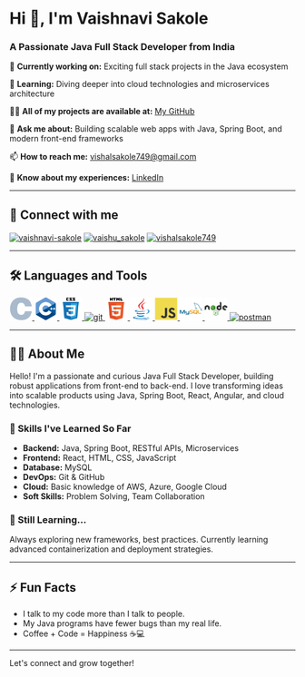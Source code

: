 # Hi 👋, I'm Vaishnavi Sakole
### A Passionate Java Full Stack Developer from India

🔭 **Currently working on:** Exciting full stack projects in the Java ecosystem

🌱 **Learning:** Diving deeper into cloud technologies and microservices architecture

👨‍💻 **All of my projects are available at:** [My GitHub](https://github.com/VaishnaviSakole01)

💬 **Ask me about:** Building scalable web apps with Java, Spring Boot, and modern front-end frameworks

📫 **How to reach me:** vishalsakole749@gmail.com

📄 **Know about my experiences:** [LinkedIn](https://www.linkedin.com/in/vaishnavisakole)

---

## 🚀 Connect with me

<p align="left">
<a href="https://linkedin.com/in/vaishnavi-sakole" target="blank"><img align="center" src="https://raw.githubusercontent.com/rahuldkjain/github-profile-readme-generator/master/src/images/icons/Social/linked-in-alt.svg" alt="vaishnavi-sakole" height="30" width="40" /></a>
<a href="https://www.codechef.com/users/vaishu_sakole" target="blank"><img align="center" src="https://cdn.jsdelivr.net/npm/simple-icons@3.1.0/icons/codechef.svg" alt="vaishu_sakole" height="30" width="40" /></a>
<a href="https://www.hackerrank.com/profile/vishalsakole749" target="blank"><img align="center" src="https://raw.githubusercontent.com/rahuldkjain/github-profile-readme-generator/master/src/images/icons/Social/hackerrank.svg" alt="vishalsakole749" height="30" width="40" /></a>

</p>

---

## 🛠️ Languages and Tools

<p align="left">  <a href="https://www.cprogramming.com/" target="blank" rel="noreferrer"> <img src="https://raw.githubusercontent.com/devicons/devicon/master/icons/c/c-original.svg" alt="c" width="40" height="40"/> </a> <a href="https://www.w3schools.com/cpp/" target="blank" rel="noreferrer"> <img src="https://raw.githubusercontent.com/devicons/devicon/master/icons/cplusplus/cplusplus-original.svg" alt="cplusplus" width="40" height="40"/> </a> <a href="https://www.w3schools.com/css/" target="blank" rel="noreferrer"> <img src="https://raw.githubusercontent.com/devicons/devicon/master/icons/css3/css3-original-wordmark.svg" alt="css3" width="40" height="40"/> </a> <a href="https://git-scm.com/" target="blank" rel="noreferrer"> <img src="https://www.vectorlogo.zone/logos/git-scm/git-scm-icon.svg" alt="git" width="40" height="40"/> </a> <a href="https://www.w3.org/html/" target="blank" rel="noreferrer"> <img src="https://raw.githubusercontent.com/devicons/devicon/master/icons/html5/html5-original-wordmark.svg" alt="html5" width="40" height="40"/> </a> <a href="https://www.java.com" target="blank" rel="noreferrer"> <img src="https://raw.githubusercontent.com/devicons/devicon/master/icons/java/java-original.svg" alt="java" width="40" height="40"/> </a> <a href="https://developer.mozilla.org/en-US/docs/Web/JavaScript" target="blank" rel="noreferrer"> <img src="https://raw.githubusercontent.com/devicons/devicon/master/icons/javascript/javascript-original.svg" alt="javascript" width="40" height="40"/> </a> <a href="https://www.mysql.com/" target="blank" rel="noreferrer"> <img src="https://raw.githubusercontent.com/devicons/devicon/master/icons/mysql/mysql-original-wordmark.svg" alt="mysql" width="40" height="40"/> </a> <a href="https://nodejs.org" target="blank" rel="noreferrer"> <img src="https://raw.githubusercontent.com/devicons/devicon/master/icons/nodejs/nodejs-original-wordmark.svg" alt="nodejs" width="40" height="40"/> </a> <a href="https://postman.com" target="blank" rel="noreferrer"> <img src="https://www.vectorlogo.zone/logos/getpostman/getpostman-icon.svg" alt="postman" width="40" height="40"/> </a> </p>


---

## 👩‍💻 About Me

Hello! I'm a passionate and curious Java Full Stack Developer, building robust applications from front-end to back-end. I love transforming ideas into scalable products using Java, Spring Boot, React, Angular, and cloud technologies.

### 🧠 Skills I've Learned So Far
- **Backend:** Java, Spring Boot, RESTful APIs, Microservices
- **Frontend:** React, HTML, CSS, JavaScript
- **Database:** MySQL
- **DevOps:**  Git & GitHub
- **Cloud:** Basic knowledge of AWS, Azure, Google Cloud
- **Soft Skills:** Problem Solving, Team Collaboration

### 🚀 Still Learning...
Always exploring new frameworks, best practices. Currently learning advanced containerization and deployment strategies.

---

## ⚡ Fun Facts
- I talk to my code more than I talk to people.
- My Java programs have fewer bugs than my real life.
- Coffee + Code = Happiness ☕💻

---

Let's connect and grow together! 
